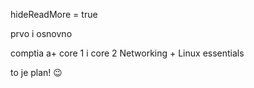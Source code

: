 hideReadMore = true

prvo i osnovno

comptia a+ core 1 i core 2
Networking +
Linux essentials

to je plan! :wink:
